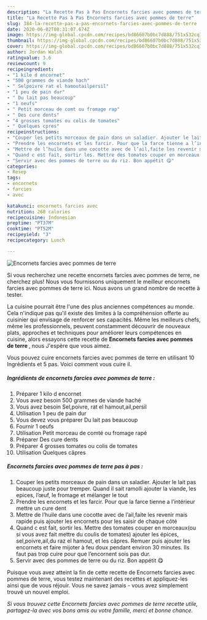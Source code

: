 ```yaml
---
description: "La Recette Pas à Pas Encornets farcies avec pommes de terre"
title: "La Recette Pas à Pas Encornets farcies avec pommes de terre"
slug: 384-la-recette-pas-a-pas-encornets-farcies-avec-pommes-de-terre
date: 2020-06-02T08:31:07.674Z
image: https://img-global.cpcdn.com/recipes/bd86607b0bc7d888/751x532cq70/encornets-farcies-avec-pommes-de-terre-photo-principale-de-la-recette.jpg
thumbnail: https://img-global.cpcdn.com/recipes/bd86607b0bc7d888/751x532cq70/encornets-farcies-avec-pommes-de-terre-photo-principale-de-la-recette.jpg
cover: https://img-global.cpcdn.com/recipes/bd86607b0bc7d888/751x532cq70/encornets-farcies-avec-pommes-de-terre-photo-principale-de-la-recette.jpg
author: Jordan Walsh
ratingvalue: 3.6
reviewcount: 9
recipeingredient:
- "1 kilo d encornet"
- "500 grammes de viande hach"
- " Selpoivre rat el hamoutailpersil"
- "1 peu de pain dur"
- " Du lait pas beaucoup"
- "1 oeufs"
- " Petit morceau de comt ou fromage rap"
- " Des cure dents"
- "4 grosses tomates ou colis de tomates"
- " Quelques cpres"
recipeinstructions:
- "Couper les petits morceaux de pain dans un saladier. Ajouter le lait pas beaucoup juste pour tremper. Quand il sait ramolli ajouter la viande, les epices, l’œuf, le fromage et mélanger le tout"
- "Prendre les encornets et les farcir. Pour que la farce tienne a l’intérieur mettre un cure dent"
- "Mettre de l’huile dans une cocotte avec de l’ail,faite les revenir mais rapide puis ajouter les encornets pour les saisir de chaque côté"
- "Quand c est fait, sortir les. Mettre des tomates couper en morceaux(ou si vous avez fait mettre du coulis de tomates) ajouter les épices, sel,poivre,ail,du raz el hamout, et les câpres. Remuer puis ajouter les encornets et faire mijoter à feu doux pendant environ 30 minutes. Ils faut pas trop cuire pour que l’encornent sois pas dur."
- "Servir avec des pommes de terre ou du riz. Bon appétit 😋"
categories:
- Resep
tags:
- encornets
- farcies
- avec

katakunci: encornets farcies avec 
nutrition: 268 calories
recipecuisine: Indonesian
preptime: "PT37M"
cooktime: "PT52M"
recipeyield: "3"
recipecategory: Lunch

---
```



![Encornets farcies avec pommes de terre](https://img-global.cpcdn.com/recipes/bd86607b0bc7d888/751x532cq70/encornets-farcies-avec-pommes-de-terre-photo-principale-de-la-recette.jpg)

Si vous recherchez une recette encornets farcies avec pommes de terre, ne cherchez plus! Nous vous fournissons uniquement le meilleur encornets farcies avec pommes de terre ici. Nous avons un grand nombre de recette à tester.

La cuisine pourrait être l'une des plus anciennes compétences au monde. Cela n'indique pas qu'il existe des limites à la compréhension offerte au cuisinier qui envisage de renforcer ses capacités. Même les meilleurs chefs, même les professionnels, peuvent constamment découvrir de nouveaux plats, approches et techniques pour améliorer leurs compétences en cuisine, alors essayons cette recette de <strong> Encornets farcies avec pommes de terre </strong>, nous J'espère que vous aimez.

<!--inarticleads1-->

Vous pouvez cuire encornets farcies avec pommes de terre en utilisant 10 Ingrédients et 5 pas. Voici comment vous cuire il.

##### Ingrédients de encornets farcies avec pommes de terre :

1. Préparer 1 kilo d encornet
1. Vous avez besoin 500 grammes de viande haché
1. Vous avez besoin  Sel,poivre, rat el hamout,ail,persil
1. Utilisation 1 peu de pain dur
1. Vous devez vous préparer  Du lait pas beaucoup
1. Fournir 1 oeufs
1. Utilisation  Petit morceau de comté ou fromage rapé
1. Préparer  Des cure dents
1. Préparer 4 grosses tomates ou colis de tomates
1. Utilisation  Quelques câpres




<!--inarticleads2-->

##### Encornets farcies avec pommes de terre pas à pas :

1. Couper les petits morceaux de pain dans un saladier. Ajouter le lait pas beaucoup juste pour tremper. Quand il sait ramolli ajouter la viande, les epices, l’œuf, le fromage et mélanger le tout
1. Prendre les encornets et les farcir. Pour que la farce tienne a l’intérieur mettre un cure dent
1. Mettre de l’huile dans une cocotte avec de l’ail,faite les revenir mais rapide puis ajouter les encornets pour les saisir de chaque côté
1. Quand c est fait, sortir les. Mettre des tomates couper en morceaux(ou si vous avez fait mettre du coulis de tomates) ajouter les épices, sel,poivre,ail,du raz el hamout, et les câpres. Remuer puis ajouter les encornets et faire mijoter à feu doux pendant environ 30 minutes. Ils faut pas trop cuire pour que l’encornent sois pas dur.
1. Servir avec des pommes de terre ou du riz. Bon appétit 😋




<!--inarticleads1-->

<p>
Puisque vous avez atteint la fin de cette recette de Encornets farcies avec pommes de terre, vous testez maintenant des recettes et appliquez-les ainsi que de vous réjouir. Vous ne savez jamais - vous avez simplement trouvé un nouvel emploi.
</p>

<p>
<i>Si vous trouvez cette Encornets farcies avec pommes de terre recette utile, partagez-la avec vos bons amis ou votre famille, merci et bonne chance.</i>
</p>
